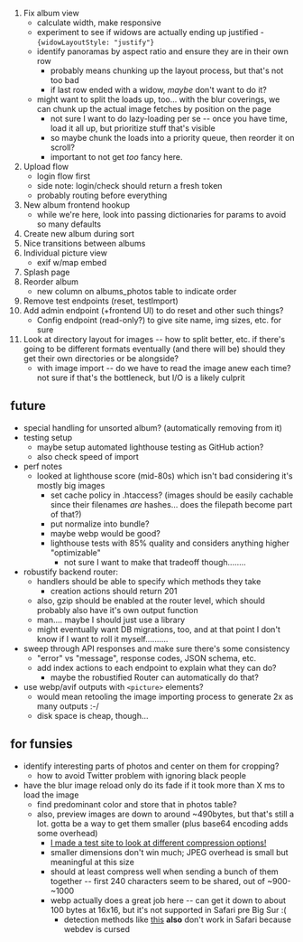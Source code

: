 1. Fix album view
    - calculate width, make responsive
    - experiment to see if widows are actually ending up justified
            - `{widowLayoutStyle: "justify"}`
    - identify panoramas by aspect ratio and ensure they are in their own row
        - probably means chunking up the layout process, but that's not too bad
        - if last row ended with a widow, *maybe* don't want to do it? 
    - might want to split the loads up, too... with the blur coverings, we can chunk up the actual image fetches by position on the page
        - not sure I want to do lazy-loading per se -- once you have time, load it all up, but prioritize stuff that's visible
        - so maybe chunk the loads into a priority queue, then reorder it on scroll? 
        - important to not get *too* fancy here. 
2. Upload flow
    - login flow first
    - side note: login/check should return a fresh token
    - probably routing before everything
3. New album frontend hookup
    - while we're here, look into passing dictionaries for params to avoid so many defaults
4. Create new album during sort
5. Nice transitions between albums
6. Individual picture view
    - exif w/map embed
7. Splash page
8. Reorder album
    - new column on albums_photos table to indicate order
9. Remove test endpoints (reset, testImport)
10. Add admin endpoint (+frontend UI) to do reset and other such things?
    - Config endpoint (read-only?) to give site name, img sizes, etc. for sure
11. Look at directory layout for images -- how to split better, etc. if there's going to be different formats eventually (and there will be) should they get their own directories or be alongside?
    - with image import -- do we have to read the image anew each time? not sure if that's the bottleneck, but I/O is a likely culprit

## future
* special handling for unsorted album? (automatically removing from it)
* testing setup
    - maybe setup automated lighthouse testing as GitHub action?
    - also check speed of import
* perf notes
    - looked at lighthouse score (mid-80s) which isn't bad considering it's mostly big images
        * set cache policy in .htaccess? (images should be easily cachable since their
          filenames *are* hashes... does the filepath become part of that?)
        * put normalize into bundle? 
        * maybe webp would be good?
        * lighthouse tests with 85% quality and considers anything higher "optimizable"
            - not sure I want to make that tradeoff though........
* robustify backend router:
    - handlers should be able to specify which methods they take
        - creation actions should return 201
    - also, gzip should be enabled at the router level, which should probably
      also have it's own output function
    - man.... maybe I should just use a library
    - might eventually want DB migrations, too, and at that point I don't know
      if I want to roll it myself..........
* sweep through API responses and make sure there's some consistency
    - "error" vs "message", response codes, JSON schema, etc.
    - add index actions to each endpoint to explain what they can do?
        - maybe the robustified Router can automatically do that?
* use webp/avif outputs with `<picture>` elements?
    - would mean retooling the image importing process to generate 2x as many outputs :-/
    - disk space is cheap, though...

## for funsies
* identify interesting parts of photos and center on them for cropping? 
    - how to avoid Twitter problem with ignoring black people
* have the blur image reload only do its fade if it took more than X ms to load the image
    - find predominant color and store that in photos table?
    - also, preview images are down to around ~490bytes, but that's still a lot. gotta be a way to get them smaller (plus base64 encoding adds some overhead)
        - [I made a test site to look at different compression options!](https://sjml.github.io/blur-load-test/)
        - smaller dimensions don't win much; JPEG overhead is small but meaningful at this size
        - should at least compress well when sending a bunch of them together -- first 240 characters seem to be shared, out of ~900-~1000
        - webp actually does a great job here -- can get it down to about 100 bytes at 16x16, but it's not supported in Safari pre Big Sur :(
            - detection methods like [this](https://gist.github.com/jakearchibald/6c43d5c454bc8f48f83d8471f45698fa) **also** don't work in Safari because webdev is cursed 
